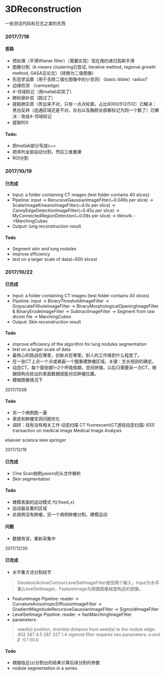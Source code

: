 ﻿# 3DReconstruction
一些测试代码和日志之类的东西

### 2017/7/18
#### 思路
* 预处理（平滑Wiener filter）（需要实现）现在用的递归高斯平滑
* 图像分割（k-means clustering已尝试, iterative method, regional growth method, GASA见论文）（转换为二值图像）
* 形态学运算（用于去除二值化图像中的小空洞）（basic dilate）radius?
* 边缘检测 （cannyedge）
* 4-邻域标记（用matlab实现了）
* 肺轮廓补偿（跳过了）
* 提取肺实质（弄出来不对，只有一点点轮廓，占比8000/512/512）已解决：黑白反转（连通区域还是不对，左右以及胸腔全部都标记为同一个数了）已解决：改成4-邻域标记
* 提取ROI

#### Todo:
* 把matlab部分写成c++
* 把序列全部自动分割，然后三维重建
* ROI分割

### 2017/10/19
#### 已完成
* Input: a folder containing CT images (test folder contains 40 slices)
* Pipeline: input -> RecursiveGaussianImageFilter(~0.049s per slice) -> ScalarImageKmeansImageFilter(~4.0s per slice) -> CannyEdgeDetectionImageFilter(~0.45s per slice) -> MyConnectedRegionDetection(~0.09s per slice) -> itktovtk ->MarchingCubes
* Output: lung reconstruction result
#### Todo
* Segment skin and lung nodules
* improve efficiency
* test on a larger scale of data(~500 slices)

### 2017/10/22
#### 已完成
* Input: a folder containing CT images (test folder contains 40 slices)
* Pipeline: input -> BinaryThresholdImageFilter -> GrayscaleFillholeImageFilter -> BinaryMorphologicalOpeningImageFilter & BinaryErodeImageFilter -> SubtractImageFilter -> Segment from raw dicom file -> MarchingCubes
* Output: Skin reconstruction result
#### Todo
* improve efficiency of the algorithm for lung nodules segmentation
* test on a larger scale of data
* 最核心的挑战在哪里，创新点在哪里。别人的工作做到什么程度了。
* 在一张CT上点一个点或者画一个圈重建肿瘤区域。关键：生长规则的确定。
* 动态CT。每个窗拍摄1~2个呼吸周期，空间拼接。以后只需要采一次CT，根据结构光给出的表面数据就能对应肿瘤位置。
* 模糊图像情况下

2017/11/09
#### Todo
* 另一个病例跑一遍
* 表皮和肿瘤空洞问题优化
* 调研：找有没有相关工作 动态扫描
CT fluorescent(CT透视动态扫描)
IEEE transaction on medical image
Medical Image Analysis

elsevier science
ieee
springer

2017/12/16
#### 已完成
* Cine Scan病例yaoxin的头文件解析
* Skin segmentation
#### Todo
* 建模表面的运动模式 f(t;fixed_x)
* 运动最显著的区域
* 此病例没有肿瘤，另一个病例肿瘤分割，建模运动
#### 问题
* 数据有误，重新采集中

2017/12/30
#### 已完成
* 水平集方法分割结节
> GeodesicActiveContourLevelSetImageFilter接受两个输入，Input为水平集(LevelSetImage)，FeatureImage为根据图像梯度构造的图像。
* FeatureImage Pipeline: reader -> CurvatureAnisotropicDiffusionImageFilter -> GradientMagnitudeRecursiveGaussianImageFilter -> SigmoidImageFilter
* LevelSetImage Pipeline: reader -> fastMarchingImageFilter
* parameters: 
> seed(s) position, shortest distance from seed(s) to the nodule edge. 402 347 4.5 387 327 1.4
> sigmoid filter requires two parameters: $\alpha$ and $\beta$ -0.1 50.0
#### Todo
* 根据临近(z)分割出的结果计算后续分割的参数
* nodule segmentation in a series